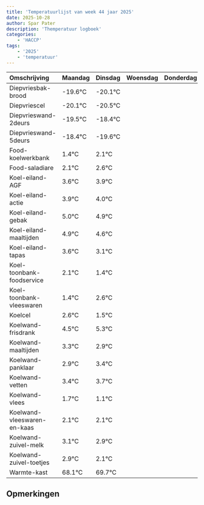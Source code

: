 ```yaml
---
title: 'Temperatuurlijst van week 44 jaar 2025'
date: 2025-10-28
author: Spar Pater
description: 'Themperatuur logboek'
categories:
    - 'HACCP'
tags:
    - '2025'
    - 'temperatuur'
---
```

|Omschrijving|Maandag|Dinsdag|Woensdag|Donderdag|Vrijdag|Zaterdag|Zondag|
|:---|:---|:---|:---|:---|:---|:---|:---|
|Diepvriesbak-brood|-19.6°C|-20.1°C| | | | | |
|Diepvriescel|-20.1°C|-20.5°C| | | | | |
|Diepvrieswand-2deurs|-19.5°C|-18.4°C| | | | | |
|Diepvrieswand-5deurs|-18.4°C|-19.6°C| | | | | |
|Food-koelwerkbank|1.4°C|2.1°C| | | | | |
|Food-saladiare|2.1°C|2.6°C| | | | | |
|Koel-eiland-AGF|3.6°C|3.9°C| | | | | |
|Koel-eiland-actie|3.9°C|4.0°C| | | | | |
|Koel-eiland-gebak|5.0°C|4.9°C| | | | | |
|Koel-eiland-maaltijden|4.9°C|4.6°C| | | | | |
|Koel-eiland-tapas|3.6°C|3.1°C| | | | | |
|Koel-toonbank-foodservice|2.1°C|1.4°C| | | | | |
|Koel-toonbank-vleeswaren|1.4°C|2.6°C| | | | | |
|Koelcel|2.6°C|1.5°C| | | | | |
|Koelwand-frisdrank|4.5°C|5.3°C| | | | | |
|Koelwand-maaltijden|3.3°C|2.9°C| | | | | |
|Koelwand-panklaar|2.9°C|3.4°C| | | | | |
|Koelwand-vetten|3.4°C|3.7°C| | | | | |
|Koelwand-vlees|1.7°C|1.1°C| | | | | |
|Koelwand-vleeswaren-en-kaas|2.1°C|2.1°C| | | | | |
|Koelwand-zuivel-melk|3.1°C|2.9°C| | | | | |
|Koelwand-zuivel-toetjes|2.9°C|2.1°C| | | | | |
|Warmte-kast|68.1°C|69.7°C| | | | | |

## Opmerkingen


